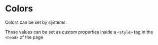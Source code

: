 # Colors

Colors can be set by systems.

These values can be set as custom properties inside a `<style>` tag in the
`<head>` of the page
